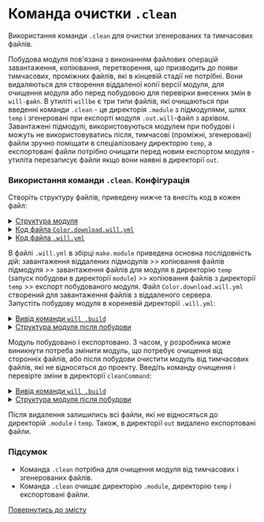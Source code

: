 # Команда очистки <code>.clean</code>

Використання команди <code>.clean</code> для очистки згенерованих та тимчасових файлів.

Побудова модуля пов'язана з виконанням файлових операцій завантаження, копіювання, перетворення, що призводить до появи тимчасових, проміжних файлів, які в кінцевій стадії не потрібні. Вони видаляються для створення віддаленої копії версії модуля, для очищення модуля або перед побудовою для перевірки внесених змін в `will-файл`. В утиліті `willbe` є три типи файлів, які очищаються при введенні команди `.clean` - це директорія `.module` з підмодулями, шлях `temp` і згенеровані при експорті модуля `.out.will`-файл з архівом. Завантажені підмодулі, використовуються модулем при побудові і можуть не використовуватись після, тимчасові (проміжні, згенеровані) файли зручно поміщати в спеціалізовану директорію `temp`, а експортовані файли потрібно очищати перед новим експортом модуля - утиліта перезаписує файли якщо вони наявні в директорії `out`.   

### Використання команди `.clean`. Конфігурація
Створіть структуру файлів, приведену нижче та внесіть код в кожен файл:  

<details>
  <summary><u>Структура модуля</u></summary>

```
cleanCommand
        ├── module
        │     └── Color.download.will.yml
        └── .will.yml

```

</details>
<details>
  <summary><u>Код файла <code>Color.download.will.yml</code></u></summary>

```yaml
about :

  name : downloadFiles
  version : 0.0.1

path :

  in : '..'
  predefined.remote : 'git+https:///github.com/Wandalen/wColor.git'
  predefined.local : './temp'

reflector :

  download.files :
    src : path::predefined.remote
    dst : path::predefined.local

build :

  download.files :
    criterion :
      default : 1
    steps :
      - step::download.files

```

</details>
<details>
  <summary><u>Код файла <code>.will.yml</code></u></summary>

```yaml
about :

  name : cleanCommand
  description : "To use .clean command"
  version : 0.0.1

submodule :

  Tools : git+https:///github.com/Wandalen/wTools.git/out/wTools#master

path :

  in : '.'
  out : 'out'
  temp : 'temp'
  out.debug :
    path : './out/module.debug'
    criterion :
      debug : 1
  out.release :
    path : './out/module.release'
    criterion :
      debug : 0

reflector :

  reflect.submodules :
    inherit : submodule::*/exported::*=1/reflector::exportedFiles*=1
    dst :
      basePath : .
      prefixPath : path::out.*=1
    criterion :
      debug : 1
    step : predefined.reflector

  reflect.files :
    filePath :
      '*.yml' : false
      '{path::temp}/out' : path::out.*=1
    criterion :
      debug : 1

step :

  files.import :
    currentPath : path::predefined.dir
    shell : 'will .each module .build'

  export.module :
    export : path::out.*=1
    criterion :
      debug : 1

build :

  make.module :
    criterion :
      default : 1
      debug : 1
    steps :
      - submodules.download
      - reflect.submodules*=1
      - files.import
      - reflect.files
      - export.module*=1

```

</details>

В файлі `.will.yml` в збірці `make.module` приведена основна послідовність дій: завантаження віддалених підмодулів >> копіювання файлів підмодуля >> завантаження файлів для модуля в директорію `temp` (запуск побудови в директорії `module`) >> копіювання файлів з директорії `temp` >> експорт побудованого модуля. Файл `Color.download.will.yml` створений для завантаження файлів з віддаленого сервера.  
Запустіть побудову модуля в кореневій директорії `.will.yml`:  

<details>
  <summary><u>Вивід команди <code>will .build</code></u></summary>

```
[user@user ~]$ will .build
...
 . Read 1 will-files in 1.491s

  Building module::cleanCommand / build::make.module
     . Read : /path_to_file/.module/Tools/out/wTools.out.will.yml
     + module::Tools version master was downloaded in 21.695s
   + 1/1 submodule(s) of module::cleanCommand were downloaded in 21.704s
   + reflect.submodules reflected 56 files /path_to_file/ : out/module.debug <- .module/Tools/proto in 2.059s
 > will .each module .build
Command ".each module .build"

Module at /path_to_file/module/Color.download.will.yml
 . Read : /path_to_file/module/Color.download.will.yml
 . Read 1 will-files in 1.189s

    Building module::downloadFiles / build::download.files
     + download.files reflected 71 files :/// : path_to_file/temp <- git+https://github.com/Wandalen/wColor.git in 4.383s
    Built module::downloadFiles / build::download.files in 4.438s

   + reflect.files reflected 9 files /path_to_file/ : out/module.debug <- temp/out in 0.603s
   + Write out archive /path_to_file/out/ : cleanCommand.out.tgs <- module.debug
   + Write out will-file /path_to_file/out/cleanCommand.out.will.yml
   + Exported make.module with 64 files in 2.675s
  Built module::cleanCommand / build::make.module in 39.521s

```

</details>
<details>
  <summary><u>Структура модуля після побудови</u></summary>

```
cleanCommand
        ├── .module
        │     └── Tools
        ├── module
        │     └── Color.download.will.yml
        ├── out
        │    ├── module.debug
        │    │           ├── debug
        │    │           └── dwtools
        │    ├── cleanCommand.out.tgs
        │    └── cleanCommand.out.will.yml
        ├── temp
        │     ├── out
        │    ...   ├── debug
        │          └── wColor.out.will.yml
        └── .will.yml

```

</details>

Модуль побудовано і експортовано. З часом, у розробника може виникнути потреба змінити модуль, що потребує очищення від сторонніх файлів, або після побудови очистити модуль від тимчасових файлів, які не відносяться до проекту. Введіть команду очищення і перевірте зміни в директорії `cleanCommand`:  

<details>
  <summary><u>Вивід команди <code>will .build</code></u></summary>

```
[user@user ~]$ will .clean
...
 - Clean deleted 323 file(s) in 1.227s

```

</details>
<details>
  <summary><u>Структура модуля після побудови</u></summary>

```
cleanCommand
        ├── module
        │     └── Color.download.will.yml
        ├── out
        │    └── module.debug
        │                ├── debug
        │                └── dwtools
        └── .will.yml

```

</details>

Після видалення залишились всі файли, які не відносяться до директорій `.module` i `temp`. Також, в директорії `out` видалено експортовані файли.

### Підсумок  
- Команда `.clean` потрібна для очищення модуля від тимчасових і згенерованих файлів.
- Команда `.clean` очищає директорію `.module`, директорію `temp` i експортовані файли.  

[Повернутись до змісту](../README.md#tutorials)
